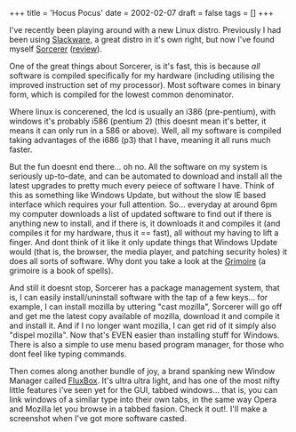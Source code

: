 +++
title = 'Hocus Pocus'
date = 2002-02-07
draft = false
tags = []
+++

I've recently been playing around with a new Linux distro. 
Previously I had been using [Slackware](http://www.slackware.com/), a great distro in it's own right, 
but now I've found myself [Sorcerer](https://web.archive.org/web/20020528133731/http://sorcerer.wox.org/)
([review](https://web.archive.org/web/20020405135904/http://www.distrowatch.com/review-sorcerer.php)).

One of the great things about Sorcerer, is it's fast, this is because *all* software is 
compiled specifically for my hardware (including utilising the improved instruction set of my processor). 
Most software comes in binary form, which is compiled for the lowest common denominator. 

Where linux is concerened, the lcd is usually an i386 (pre-pentium), 
with windows it's probably i586 (pentium 2) 
(this doesnt mean it's better, it means it can only run in a 586 or above). 
Well, all my software is compiled taking advantages of the i686 (p3) that I have,
meaning it all runs much faster.

But the fun doesnt end there... oh no. 
All the software on my system is seriously up-to-date, and can be automated to download and install 
all the latest upgrades to pretty much every peiece of software I have. 
Think of this as something like Windows Update, but without the slow IE based 
interface which requires your full attention. 
So... everyday at around 6pm my computer downloads a list of updated software to find 
out if there is anything new to install, and if there is, it downloads 
it and compiles it (and compiles it for my hardware, thus it == fast), all without my having to lift a finger. 
And dont think of it like it only update things that Windows Update
would (that is, the browser, the media player, and patching security holes) 
it does all sorts of software. Why dont you take a look at the 
[Grimoire](https://web.archive.org/web/20020405135904/http://sorcerer.wox.org/grimoire.html)
(a grimoire is a book of spells).

And still it doesnt stop, Sorcerer has a package management system, that is, 
I can easily install/uninstall software with the tap of a few keys... 
for example, I can install mozilla by uttering "cast mozilla", Sorcerer will go off 
and get me the latest copy available of mozilla, download it and compile it and install it. 
And if I no longer want mozilla, I can get rid of it simply also "dispel mozilla". 
Now that's EVEN easier than installing stuff for Windows. 
There is also a simple to use menu based program manager, for those who dont feel like typing commands.

Then comes along another bundle of joy, a brand spanking new Window Manager called [FluxBox](http://www.fluxbox.org/). 
It's ultra ultra light, and has one of the most nifty little features i've seen yet for the GUI, 
tabbed windows... that is, you can link windows of a similar type into their own tabs, 
in the same way Opera and Mozilla let you browse in a tabbed fasion. Check it out!. 
I'll make a screenshot when I've got more software casted.

